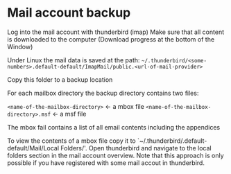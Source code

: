 # Mail account backup

Log into the mail account with thunderbird (imap)
Make sure that all content is downloaded to the computer (Download progress at the bottom of the Window)

Under Linux the mail data is saved at the path:
`~/.thunderbird/<some-numbers>.default-default/ImapMail/public.<url-of-mail-provider>`

Copy this folder to a backup location

For each mailbox directory the backup directory contains two files:

`<name-of-the-mailbox-directory>` <- a mbox file
`<name-of-the-mailbox-directory>.msf` <- a msf file

The mbox fail contains a list of all email contents including the appendices

To view the contents of a mbox file copy it to `~/.thunderbird/<some-numbers>.default-default/Mail/Local Folders/'. Open thunderbird and navigate to the local folders section in the mail account overview. Note that this approach is only possible if you have registered with some mail accout in thunderbird.



